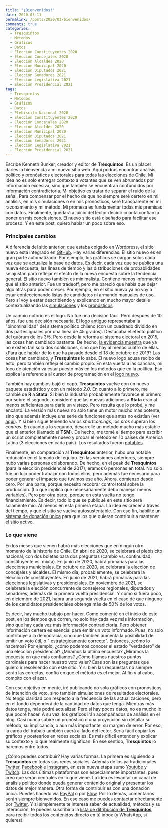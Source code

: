 ```yaml
---
title: "¡Bienvenidos!"
date: 2020-03-11
permalink: /posts/2020/03/bienvenidos/
comments: true
categories:
  - Tresquintos
  - Métodos
  - Gráficos
  - Datos
  - Elección Constituyentes 2020
  - Elección Concejales 2020
  - Elección Alcaldes 2020
  - Elección Municipal 2020
  - Elección Diputados 2021
  - Elección Senadores 2021
  - Elección Legislativa 2021
  - Elección Presidencial 2021
tags:
  - Tresquintos
  - Métodos
  - Gráficos
  - Datos
  - Plebiscito Nacional 2020
  - Elección Constituyentes 2020
  - Elección Concejales 2020
  - Elección Alcaldes 2020
  - Elección Municipal 2020
  - Elección Diputados 2021
  - Elección Senadores 2021
  - Elección Legislativa 2021
  - Elección Presidencial 2021
---
```



Escribe Kenneth Bunker, creador y editor de **Tresquintos**. Es un placer darles la bienvenida a mi nuevo sitio web. Aquí podrás encontrar análisis político y pronósticos electorales para todas las elecciones de Chile. Mi idea no es solo entregar contexto a votantes que se ven abrumados por información excesiva, sino que también se encuentran confundidos por información contradictoria. Mi objetivo es tratar de separar el ruido de la señal. Para compensar por el hecho de que no siempre seré certero en mi análisis, en mis simulaciones o en mis pronósticos, seré transparente en mi razonamiento y mi método. Mi promesa es fundamentar todas mis premisas con datos. Finalmente, quedará a juicio del lector decidir cuánta confianza poner en mis conclusiones. El nuevo sitio está diseñado para facilitar ese proceso. Y en este post, quiero hablar un poco sobre eso.


### Principales cambios

A diferencia del sitio anterior, que estaba colgado en Wordpress, el sitio nuevo está integrado en [GitHub](https://github.com/tresquintos). Hay varias diferencias. El sitio nuevo es en gran parte automatizado. Por ejemplo, los gráficos se cargan solos cada vez que se actualiza la base de datos. Es decir, cada vez que se publica una nueva encuesta, las líneas de tiempo y las distribuciones de probablidades se ajustan para reflejar el efecto de la nueva encuesta sobre la tendencia general. El sitio nuevo también es minimalista. Contiene menos información que el sitio anterior. Fue un tradeoff, pero me pareció que había que dejar algo atrás para poder crecer. Por ejemplo, en el sitio nuevo ya no voy a estar confeccionando listas de candidatos ni armando manuales de uso. Pero sí voy a estar describiendo y explicando en mucho mayor detalle contextualizando las [simulaciones](https://tresquintos.github.io/tsm/) y los [pronósticos](https://tresquintos.github.io/tsm/).

Un cambio notorio es el logo. No fue una decisión fácil. Pero después de 10 años, fue una decisión necesaria. El [logo antiguo](https://tresquintos.github.io/images/logo_viejo.png) representaba la "binominalidad" del sistema político chileno (con un cuadrado dividido en dos partes iguales por una línea de 45 grados). Destacaba el efecto político del quórum de los 3/5. Pero desde la reforma al sistema electoral en 2015, las cosas han cambiado bastante. De hecho, [la evidencia muestra](https://kennethbunker.github.io/research-articles/2020/01/03/chile-fragmentation.html) que ya no existen tan solo dos coaliciones, sino que hay al menos cuatro de ellas. ¿Para qué hablar de lo que ha pasado desde el 18 de octubre de 2019? Las cosas han cambiado, y **Tresquintos** lo sabe. El nuevo logo acusa recibo de esto, pero también refleja el cambio propio. En esta vuelta a las canchas, mi foco de atención va estar puesto más en los métodos que en la política. Eso explica la referencia al cursor de programación en el [logo nuevo](https://tresquintos.github.io/images/logo.png).

También hay cambios bajó el capó. **Tresquintos** vuelve con un nuevo paquete estadístico y con un método *2.0*. En cuanto a lo primero, me cambié de **R** a **Stata**. Si bien la industria probablemente favorece el primero por sobre el segundo, consideré que las nuevas adiciones a **Stata** eran al menos suficientes para darle un vistazo. Pero resulta que lo probé, y me encantó. La versión más nueva no solo tiene un motor mucho más potente, sino que además incluye una serie de funciones que antes no existían (ver [aquí](https://www.stata.com/new-in-stata/)). Y si bien sigue teniendo varios *shortcomings*, los *pros* superan los *contras*. En cuanto a lo segundo, desarrollé un método mucho más estable que el anterior (llamado el **TSM**). De hecho, me tomé el tiempo para escribir un script completamente nuevo y probar el método en 10 países de América Latina (3 elecciones en cada país). Los resultados fueron [notables](https://tresquintos.github.io/tsm/).

Finalmente, en comparación al **Tresquintos** anterior, hubo una notable reducción en el tamaño del equipo. En las versiones anteriores, siempre hubo varias personas colaborando. De hecho, en el peak de **Tresquintos** (para la elección presidencial de 2017), éramos 6 personas en total. No solo fue un lujo poder trabajar con todos ellos, pero además fue necesario para poder generar el impacto que tuvimos ese año. Ahora, comienzo desde cero. Por una parte, porque necesito recobrar control total sobre la producción. (Lo que implica que necesariamente debo manejar menos variables). Pero por otra parte, porque en esta vuelta no tengo financiamiento. Es decir, todo lo que se publiqué en este sitio será solamente mío. Al menos en esta primera etapa. La idea es crecer a través del tiempo, y que el sitio se vuelva autosustentable. Con ese fin, habilité un [sistema de donación única](https://tresquintos.github.io/faq/) para que los que quieran contribuir a mantener el sitio activo.


### Lo que viene

En los meses que vienen habrá más elecciones que en ningún otro momento de la historia de Chile. En abril de 2020, se celebrará el plebisicito nacional, con dos boletas para dos preguntas (cambio vs. continuidad; constituyente vs. mixta). En junio de 2020, habrá primarias para las elecciones  municipales. En octubre de 2020, se celebrará la elección de concejales y alcaldes. El mismo día, probablemente, se celebrará la elección de constituyentes. En junio de 2021, habrá primarias para las elecciones legislativas y presidenciales. En noviembre de 2021, se celebrará la elección concurrente de consejeros regionales, diputados y senadores, además de la primera vuelta presidencial. Y como si fuera poco, en diciembre de 2021, habrá una segunda vuelta en el caso de que ninguno de los candidatos presidenciales obtenga más de 50% de los votos.

Es decir, hay mucho trabajo por hacer. Como comenté en el inicio de este post, en los tiempos que corren, no solo hay cada vez más información, sino que hay cada vez más información contradictoria. Pero obtener información certera es esencial para emitir un voto informado. Pues, no solo contribuye a la democracia, sino que también aumenta la posibilidad de emitir un voto útil, o " estratégicamente correcto". Entonces, ¿cómo lo hacemos? Por ejemplo, ¿cómo podemos conocer el estado "verdadero" de una elección presidencial? ¿Miramos la última encuesta? ¿Miramos la encuesta en que más confiamos? ¿Cómo fijamos nuestros puntos cardinales para hacer nuestro voto valer? Esas son las preguntas que quiero ir resolviendo con este sitio. Y si bien las respuestas no siempre serán las corectas, confío en que el método es el mejor. Al fin y al cabo, compito con el azar.

Con ese objetivo en mente, iré publicando no solo gráficos con pronósticos de intención de voto, sino también simulaciones de resultados electorales. No tengo claridad con respecto a la frecuencia de las actualizaciones, pero en el fondo dependerá de la cantidad de datos que tenga. Mientras más datos tenga, más podré actualizar. Pero si hay pocos datos, no es mucho lo que podré hacer. A su vez, los gráficos irán acompañados de análisis en el blog. Casí nunca subiré un pronóstico o una proyección sin detallar su método, su implicancia, o aun más importante, su margen de error. Por eso, la carga del trabajo también caerá al lado del lector. Sería fácil copiar los gráficos y postearlos en redes sociales. Es más difícil  entender y explicar su contexto y lo que realmente significan. En ese sentido, **Tresquintos** lo haremos entre todos.

¿Cómo puedes contribuir? Hay varias formas. La primera es siguiendo a **Tresquintos** en todas sus redes sociales. Además de los ya tradicionales [Twitter](https://www.twitter.com/tresquintos), [Facebook](https://wwww.facebook.com/3quintos) e [Instagram](https://www.instagram.com/tresquintos), en esta nueva etapa sumo [Youtube](https://www.youtube.com/channel/UCCote-kyiWk17x29X_0nsHw/) y [Twitch](https://www.twitch.tv/tresquintos). Las dos últimas plataformas son especialmente importantes, pues creo que serán centrales en lo que viene. La idea es levantar un canal de análisis político donde pueda generar contenido original y presentar los datos de mejor manera. Otra forma de contribuir es con una donación única. Puedes hacerlo vía [PayPal](https://www.paypal.me/tresquintos/) o por [Flow](https://www.flow.cl/btn.php?token=3vop8lw). Por lo demás, comentarios serán siempre bienvenidos. En ese caso me puedes contactar directamente por [Twitter](https://www.twitter.com/kennethbunker). Y si simplemente te interesa saber de actualidad, métodos y su interacción, te puedes suscribir a la [lista de ditribución de **Tresquintos**](https://tresquintos.us15.list-manage.com/subscribe/post?u=3a6f5773bbbc78ea5a0003f67&amp;id=8c164eff0f), para recibir todos los contenidos directo en tú inbox (y WhatsApp, si quieres).
